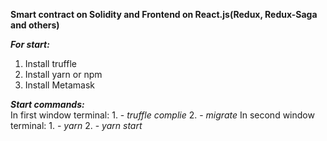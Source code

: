 <b>Smart contract on Solidity and Frontend on React.js(Redux, Redux-Saga and others)</b>

*<b>For start:</b>*
  1. Install truffle
  2. Install yarn or npm
  3. Install Metamask
  
  
*<b>Start commands:* </b><br />
  In first window terminal:
    1. - *truffle complie*
    2. - *migrate*
  In second window terminal:
    1. - *yarn*
    2. - *yarn start*


  
  
